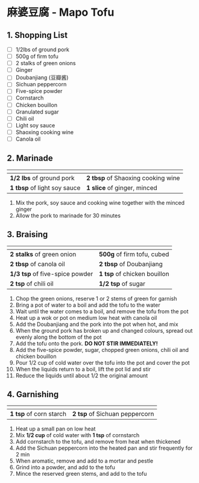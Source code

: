# 麻婆豆腐 - Mapo Tofu

## 1. Shopping List
- [ ] 1/2lbs of ground pork
- [ ] 500g of firm tofu
- [ ] 2 stalks of green onions
- [ ] Ginger
- [ ] Doubanjiang (豆瓣酱)
- [ ] Sichuan peppercorn
- [ ] Five-spice powder
- [ ] Cornstarch
- [ ] Chicken bouillon
- [ ] Granulated sugar
- [ ] Chili oil
- [ ] Light soy sauce
- [ ] Shaoxing cooking wine
- [ ] Canola oil

## 2. Marinade
|<!-- -->|<!-- -->|
|---|---|
| **1/2 lbs** of ground pork | **2 tbsp** of Shaoxing cooking wine |
| **1 tbsp** of light soy sauce | **1 slice** of ginger, minced |

1. Mix the pork, soy sauce and cooking wine together with the minced ginger
2. Allow the pork to marinade for 30 minutes

## 3. Braising
|<!-- -->|<!-- -->|
|---|---|
| **2 stalks** of green onion | **500g** of firm tofu, cubed |
| **2 tbsp** of canola oil | **2 tbsp** of Doubanjiang | \
| **1/3 tsp** of five-spice powder | **1 tsp** of chicken bouillon |
| **2 tsp** of chili oil | **1/2 tsp** of sugar |

1. Chop the green onions, reserve 1 or 2 stems of green for garnish
2. Bring a pot of water to a boil and add the tofu to the water
3. Wait until the water comes to a boil, and remove the tofu from the pot
4. Heat up a wok or pot on medium low heat with canola oil
5. Add the Doubanjiang and the pork into the pot when hot, and mix
6. When the ground pork has broken up and changed colours, spread out evenly along the bottom of the pot
7. Add the tofu onto the pork. **DO NOT STIR IMMEDIATELY!**
8. Add the five-spice powder, sugar, chopped green onions, chili oil and chicken bouillon
9. Pour 1/2 cup of cold water over the tofu into the pot and cover the pot
10. When the liquids return to a boil, lift the pot lid and stir
11. Reduce the liquids until about 1/2 the original amount

## 4. Garnishing
|<!-- -->|<!-- -->|
|---|---|
| **1 tsp** of corn starch | **2 tsp** of Sichuan peppercorn |

1. Heat up a small pan on low heat
2. Mix **1/2 cup** of cold water with **1 tsp** of cornstarch
3. Add cornstarch to the tofu, and remove from heat when thickened
4. Add the Sichuan peppercorn into the heated pan and stir frequently for 2 min
5. When aromatic, remove and add to a mortar and pestle
6. Grind into a powder, and add to the tofu
7. Mince the reserved green stems, and add to the tofu
